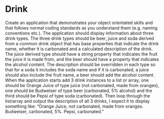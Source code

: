 # Drink
Create an application that demonstrates your object orientated skills and that follows normal coding standards as you understand them (e.g. naming conventions etc.).   The application should display information about three drink types. The three drink types should be beer, juice and soda derived from a common drink object that has base properties that indicate the drink name, whether it is carbonated and a calculated description of the drink. The juice derived type should have a string property that indicates the fruit the juice it is made from, and the beer should have a property that indicates the alcohol content. The description should be overridden in each type so that for a soda it includes the soda name and if it is carbonated, a juice should also include the fruit name, a beer should add the alcohol content.   When the application starts add 3 drink instances to a list or array, one should be Orange Juice of type juice (not carbonated, made from oranges), one should be Budweiser of type beer (carbonated, 5% alcohol) and the third should be Pepsi of type soda (carbonated). Then loop through the list/array and output the description of all 3 drinks, I expect it to display something like: “Orange Juice, not carbonated, made from oranges. Budweiser, carbonated, 5%. Pepsi, carbonated.”
